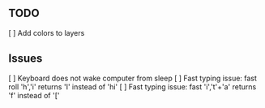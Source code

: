 ## TODO
[ ] Add colors to layers

## Issues
[ ] Keyboard does not wake computer from sleep
[ ] Fast typing issue: fast roll 'h','i' returns 'I' instead of 'hi'
[ ] Fast typing issue: fast 'i','t'+'a' returns 'f' instead of '['
